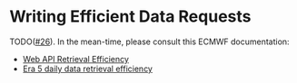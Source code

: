 # Writing Efficient Data Requests

TODO([#26](https://github.com/googlestaging/weather-tools/issues/26)). In the mean-time, please consult this ECMWF
documentation:
* [Web API Retrieval Efficiency](https://confluence.ecmwf.int/display/WEBAPI/Retrieval+efficiency)
* [Era 5 daily data retrieval efficiency](https://confluence.ecmwf.int/display/WEBAPI/ERA5+daily+retrieval+efficiency)
